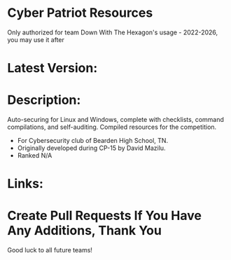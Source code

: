 # Cyber Patriot Resources   
Only authorized for team Down With The Hexagon's usage - 2022-2026, you may use it after

# Latest Version:


# Description: 
Auto-securing for Linux and Windows, complete with checklists, command compilations, and self-auditing. Compiled resources for the competition.

- For Cybersecurity club of Bearden High School, TN.
- Originally developed during CP-15 by David Mazilu.
- Ranked N/A

# Links: 

# Create Pull Requests If You Have Any Additions, Thank You
Good luck to all future teams!


